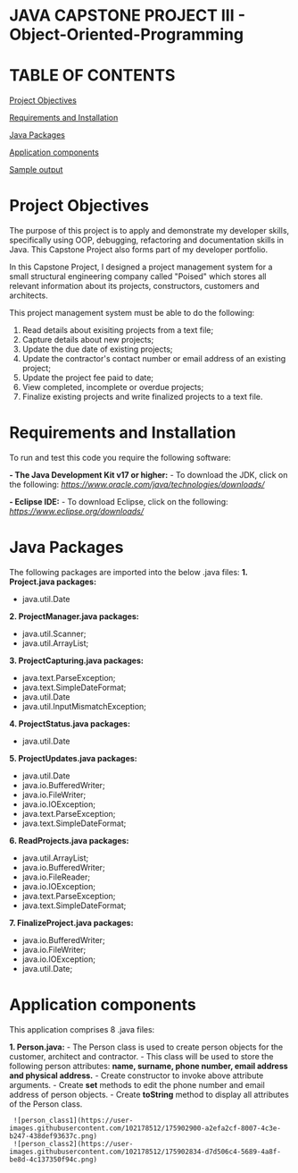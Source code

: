 # JAVA CAPSTONE PROJECT III - Object-Oriented-Programming 

# TABLE OF CONTENTS #

[Project Objectives](#Project-Objectives)

[Requirements and Installation](#Requirements-and-Installation)

[Java Packages](#Java-Packages)

[Application components](#Application-components)

[Sample output](#Sample-output)

# Project Objectives

The purpose of this project is to apply and demonstrate my developer skills, specifically using OOP, debugging, refactoring and documentation skills in Java. This Capstone Project also forms part of my developer portfolio. 

In this Capstone Project, I designed a project management system for a small structural engineering company called "Poised" which stores all relevant information
about its projects, constructors, customers and architects. 

This project management system must be able to do the following:

1. Read details about exisiting projects from a text file;
2. Capture details about new projects;
3. Update the due date of existing projects;
4. Update the contractor's contact number or email address of an existing project;
5. Update the project fee paid to date;
6. View completed, incomplete or overdue projects;
7. Finalize existing projects and write finalized projects to a text file.

# Requirements and Installation #

To run and test this code you require the following software:

__- The Java Development Kit v17 or higher:__
    - To download the JDK, click on the following: *https://www.oracle.com/java/technologies/downloads/*
    
__- Eclipse IDE:__
    - To download Eclipse, click on the following: *https://www.eclipse.org/downloads/*

# Java Packages #

  The following packages are imported into the below .java files:
   __1. Project.java packages:__
   - java.util.Date
   
   __2. ProjectManager.java packages:__
   - java.util.Scanner;
   - java.util.ArrayList;
   
   __3. ProjectCapturing.java packages:__
   - java.text.ParseException;
   - java.text.SimpleDateFormat;
   - java.util.Date
   - java.util.InputMismatchException;
   
   __4. ProjectStatus.java packages:__
   - java.util.Date
   
   __5. ProjectUpdates.java packages:__
   - java.util.Date
   - java.io.BufferedWriter;
   - java.io.FileWriter;
   - java.io.IOException;
   - java.text.ParseException;
   - java.text.SimpleDateFormat;
   
   __6. ReadProjects.java packages:__
   - java.util.ArrayList;
   - java.io.BufferedWriter;
   - java.io.FileReader;
   - java.io.IOException;
   - java.text.ParseException;
   - java.text.SimpleDateFormat;
   
   __7. FinalizeProject.java packages:__
   - java.io.BufferedWriter;
   - java.io.FileWriter;
   - java.io.IOException;
   - java.util.Date;

 
 # Application components #
   
   This application comprises 8 .java files:
   
   __1. Person.java:__
     - The Person class is used to create person objects for the customer, architect and contractor. 
     - This class will be used to store the following person attributes: __name, surname, phone number, email address and physical address.__
     - Create constructor to invoke above attribute arguments. 
     - Create __set__ methods to edit the phone number and email address of person objects. 
     - Create __toString__ method to display all attributes of the Person class. 
     
     ![person_class1](https://user-images.githubusercontent.com/102178512/175902900-a2efa2cf-8007-4c3e-b247-438def93637c.png)
     ![person_class2](https://user-images.githubusercontent.com/102178512/175902834-d7d506c4-5689-4a8f-be8d-4c137350f94c.png)
     

     

     


  
  

